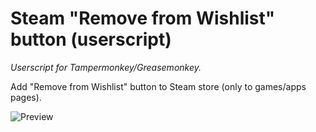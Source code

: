 # Steam "Remove from Wishlist" button (userscript)
*Userscript for Tampermonkey/Greasemonkey.*

Add "Remove from Wishlist" button to Steam store (only to games/apps pages).

![Preview](https://raw.github.com/Xeloses/steam-remove-from-wishlist-button/master/preview.jpg) 
